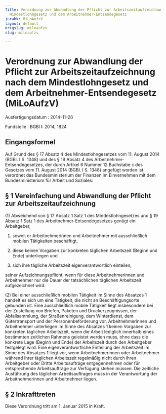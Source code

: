 ```yaml
---
Title: Verordnung zur Abwandlung der Pflicht zur Arbeitszeitaufzeichnung nach dem
  Mindestlohngesetz und dem Arbeitnehmer-Entsendegesetz
jurabk: MiLoAufzV
layout: default
origslug: miloaufzv
slug: miloaufzv

---
```


# Verordnung zur Abwandlung der Pflicht zur Arbeitszeitaufzeichnung nach dem Mindestlohngesetz und dem Arbeitnehmer-Entsendegesetz (MiLoAufzV)

Ausfertigungsdatum
:   2014-11-26

Fundstelle
:   BGBl I: 2014, 1824


## Eingangsformel

Auf Grund des § 17 Absatz 4 des Mindestlohngesetzes vom 11. August
2014 (BGBl. I S. 1348) und des § 19 Absatz 4 des Arbeitnehmer-
Entsendegesetzes, der durch Artikel 6 Nummer 12 Buchstabe c des
Gesetzes vom 11. August 2014 (BGBl. I S. 1348) angefügt worden ist,
verordnet das Bundesministerium der Finanzen im Einvernehmen mit dem
Bundesministerium für Arbeit und Soziales:


## § 1 Vereinfachung und Abwandlung der Pflicht zur Arbeitszeitaufzeichnung

(1) Abweichend von § 17 Absatz 1 Satz 1 des Mindestlohngesetzes und §
19 Absatz 1 Satz 1 des Arbeitnehmer-Entsendegesetzes genügt ein
Arbeitgeber,

1.  soweit er Arbeitnehmerinnen und Arbeitnehmer mit ausschließlich
    mobilen Tätigkeiten beschäftigt,


2.  diese keinen Vorgaben zur konkreten täglichen Arbeitszeit (Beginn und
    Ende) unterliegen und


3.  sich ihre tägliche Arbeitszeit eigenverantwortlich einteilen,



seiner Aufzeichnungspflicht, wenn für diese Arbeitnehmerinnen und
Arbeitnehmer nur die Dauer der tatsächlichen täglichen Arbeitszeit
aufgezeichnet wird.

(2) Bei einer ausschließlich mobilen Tätigkeit im Sinne des Absatzes 1
handelt es sich um eine Tätigkeit, die nicht an Beschäftigungsorte
gebunden ist. Eine ausschließlich mobile Tätigkeit liegt insbesondere
bei der Zustellung von Briefen, Paketen und Druckerzeugnissen, der
Abfallsammlung, der Straßenreinigung, dem Winterdienst, dem
Gütertransport und der Personenbeförderung vor. Arbeitnehmerinnen und
Arbeitnehmer unterliegen im Sinne des Absatzes 1 keinen Vorgaben zur
konkreten täglichen Arbeitszeit, wenn die Arbeit lediglich innerhalb
eines bestimmten zeitlichen Rahmens geleistet werden muss, ohne dass
die konkrete Lage (Beginn und Ende) der Arbeitszeit durch den
Arbeitgeber festgelegt wird. Eine eigenverantwortliche Einteilung der
Arbeitszeit im Sinne des Absatzes 1 liegt vor, wenn Arbeitnehmerinnen
oder Arbeitnehmer während ihrer täglichen Arbeitszeit regelmäßig nicht
durch ihren Arbeitgeber oder Dritte Arbeitsaufträge entgegennehmen
oder für entsprechende Arbeitsaufträge zur Verfügung stehen müssen.
Die zeitliche Ausführung des täglichen Arbeitsauftrages muss in der
Verantwortung der Arbeitnehmerinnen und Arbeitnehmer liegen.


## § 2 Inkrafttreten

Diese Verordnung tritt am 1. Januar 2015 in Kraft.

